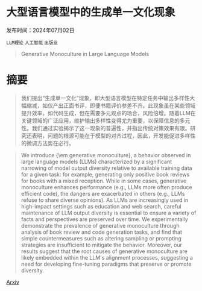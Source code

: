 # 大型语言模型中的生成单一文化现象

发布时间：2024年07月02日

`LLM理论` `人工智能` `出版业`

> Generative Monoculture in Large Language Models

# 摘要

> 我们提出“生成单一文化”现象，即大型语言模型在特定任务中输出多样性大幅缩减，如仅产出正面书评，即便书籍评价参差不齐。此现象虽在某些领域提升效率，如代码生成，但在需要多元观点的场合，风险倍增。随着LLM在关键领域的广泛应用，维护输出多样性变得尤为重要，以保障信息的多元性。我们通过实验揭示了这一现象的普遍性，并指出传统对策效果有限。研究还表明，问题的根源可能在于模型的对齐过程，因此，开发能促进多样性的微调方法势在必行。

> We introduce {\em generative monoculture}, a behavior observed in large language models (LLMs) characterized by a significant narrowing of model output diversity relative to available training data for a given task: for example, generating only positive book reviews for books with a mixed reception. While in some cases, generative monoculture enhances performance (e.g., LLMs more often produce efficient code), the dangers are exacerbated in others (e.g., LLMs refuse to share diverse opinions). As LLMs are increasingly used in high-impact settings such as education and web search, careful maintenance of LLM output diversity is essential to ensure a variety of facts and perspectives are preserved over time. We experimentally demonstrate the prevalence of generative monoculture through analysis of book review and code generation tasks, and find that simple countermeasures such as altering sampling or prompting strategies are insufficient to mitigate the behavior. Moreover, our results suggest that the root causes of generative monoculture are likely embedded within the LLM's alignment processes, suggesting a need for developing fine-tuning paradigms that preserve or promote diversity.

[Arxiv](https://arxiv.org/abs/2407.02209)